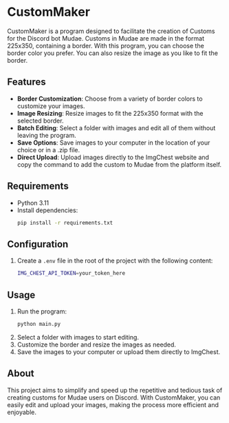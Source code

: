 # CustomMaker

CustomMaker is a program designed to facilitate the creation of Customs for the Discord bot Mudae. Customs in Mudae are made in the format 225x350, containing a border. With this program, you can choose the border color you prefer. You can also resize the image as you like to fit the border. 

## Features

- **Border Customization**: Choose from a variety of border colors to customize your images.
- **Image Resizing**: Resize images to fit the 225x350 format with the selected border.
- **Batch Editing**: Select a folder with images and edit all of them without leaving the program.
- **Save Options**: Save images to your computer in the location of your choice or in a .zip file.
- **Direct Upload**: Upload images directly to the ImgChest website and copy the command to add the custom to Mudae from the platform itself.

## Requirements

- Python 3.11
- Install dependencies:
    ```sh
    pip install -r requirements.txt
    ```

## Configuration

1. Create a `.env` file in the root of the project with the following content:
    ```sh
    IMG_CHEST_API_TOKEN=your_token_here
    ```

## Usage
1. Run the program:
    ```sh
    python main.py
    ```
2. Select a folder with images to start editing.
3. Customize the border and resize the images as needed.
4. Save the images to your computer or upload them directly to ImgChest.

## About

This project aims to simplify and speed up the repetitive and tedious task of creating customs for Mudae users on Discord. With CustomMaker, you can easily edit and upload your images, making the process more efficient and enjoyable.